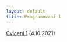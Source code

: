 ```yaml
---
layout: default
title: Programovani 1
---
```


[Cviceni 1](https://u.pcloud.link/publink/show?code=XZUSf6XZ9aRCpkBBJbQl3bAWPfnmmSG8M0Kk) (4.10.2021) <br>

